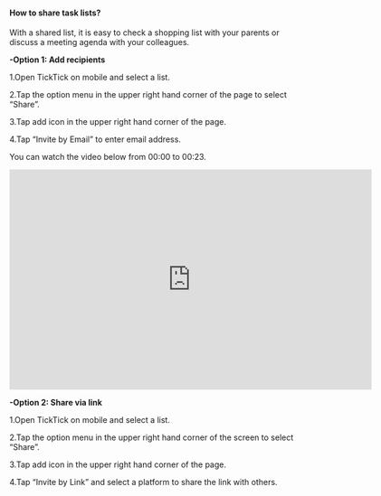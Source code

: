 #### How to share task lists?
With a shared list, it is easy to check a shopping list with your parents or discuss a meeting agenda with your colleagues.

**-Option 1: Add recipients**

1.Open TickTick on mobile and select a list.

2.Tap the option menu in the upper right hand corner of the page to select “Share”.

3.Tap add icon in the upper right hand corner of the page.

4.Tap “Invite by Email” to enter email address.

You can watch the video below from 00:00 to 00:23.

<iframe width="640" height="390" src="https://www.youtube.com/embed/CTW6geOAGtw?list=PLbWRKVi0_aTEwRLCS5T4MD0wCQU_ve8xW" frameborder="0" allowfullscreen></iframe>


**-Option 2: Share via link**

1.Open TickTick on mobile and select a list.

2.Tap the option menu in the upper right hand corner of the screen to select “Share”.

3.Tap add icon in the upper right hand corner of the page.

4.Tap “Invite by Link” and select a platform to share the link with others.








